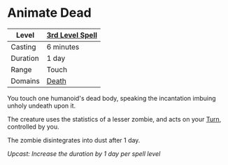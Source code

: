 # Animate Dead

| Level    | [3rd Level Spell](../../../Spell%20Level.md) |
| -------- | -------------------------------------------- |
| Casting  | 6 minutes                                    |
| Duration | 1 day                                        |
| Range    | Touch                                        |
| Domains  | [Death](../../../Spell%20Domains/Death.md)   |


You touch one humanoid's dead body, speaking the incantation imbuing unholy undeath upon it.

The creature uses the statistics of a lesser zombie, and acts on your [Turn](../../../../Game%20Procedures/Turn.md), controlled by you. 

The zombie disintegrates into dust after 1 day.


*Upcast: Increase the duration by 1 day per spell level*